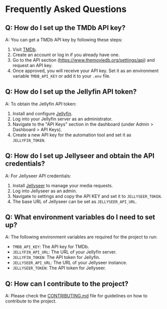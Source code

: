 
# Frequently Asked Questions

## Q: How do I set up the TMDb API key?
A: You can get a TMDb API key by following these steps:
1. Visit [TMDb](https://www.themoviedb.org/).
2. Create an account or log in if you already have one.
3. Go to the API section (https://www.themoviedb.org/settings/api) and request an API key.
4. Once approved, you will receive your API key. Set it as an environment variable `TMDB_API_KEY` or add it to your `.env` file.

## Q: How do I set up the Jellyfin API token?
A: To obtain the Jellyfin API token:
1. Install and configure [Jellyfin](https://jellyfin.org/).
2. Log into your Jellyfin server as an administrator.
3. Navigate to the "API Keys" section in the dashboard (under Admin > Dashboard > API Keys).
4. Create a new API key for the automation tool and set it as `JELLYFIN_TOKEN`.

## Q: How do I set up Jellyseer and obtain the API credentials?
A: For Jellyseer API credentials:
1. Install [Jellyseer](https://github.com/Fallenbagel/jellyseerr) to manage your media requests.
2. Log into Jellyseer as an admin.
3. Navigate to settings and copy the API KEY and set it to `JELLYSEER_TOKEN`.
4. The base URL of Jellyseer can be set as `JELLYSEER_API_URL`.

## Q: What environment variables do I need to set up?
A: The following environment variables are required for the project to run:
- `TMDB_API_KEY`: The API key for TMDb.
- `JELLYFIN_API_URL`: The URL of your Jellyfin server.
- `JELLYFIN_TOKEN`: The API token for Jellyfin.
- `JELLYSEER_API_URL`: The URL of your Jellyseer instance.
- `JELLYSEER_TOKEN`: The API token for Jellyseer.

## Q: How can I contribute to the project?
A: Please check the [CONTRIBUTING.md](CONTRIBUTING.md) file for guidelines on how to contribute to the project.

